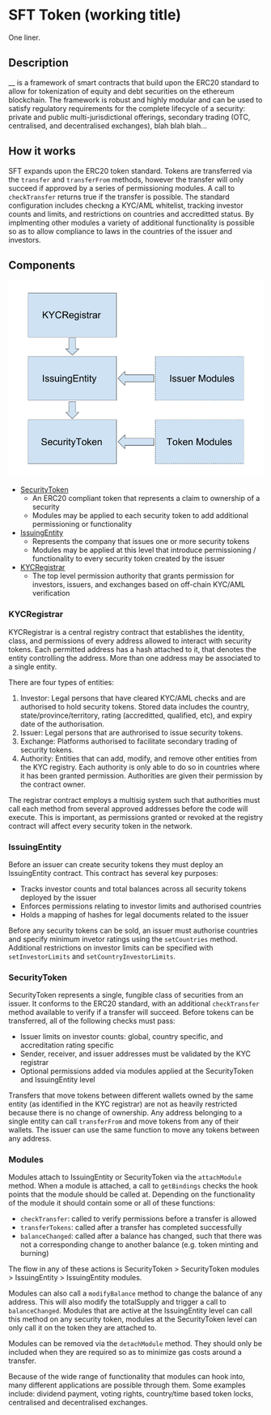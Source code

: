 # SFT Token (working title)
One liner.

## Description
__ is a framework of smart contracts that build upon the ERC20 standard to allow for tokenization of equity and debt securities on the ethereum blockchain.  The framework is robust and highly modular and can be used to satisfy regulatory requirements for the complete lifecycle of a security: private and public multi-jurisdictional offerings, secondary trading (OTC, centralised, and decentralised exchanges), blah blah blah...

## How it works
SFT expands upon the ERC20 token standard.  Tokens are transferred via the `transfer` and `transferFrom` methods, however the transfer will only succeed if approved by a series of permissioning modules.  A call to `checkTransfer` returns true if the transfer is possible.  The standard configuration includes checkng a KYC/AML whitelist, tracking investor counts and limits, and restrictions on countries and accreditted status.  By implmenting other modules a variety of additional functionality is possible so as to allow compliance to laws in the countries of the issuer and investors.


## Components

![](diagram1.png)

 - [SecurityToken](contracts/SecurityToken.sol)
   - An ERC20 compliant token that represents a claim to ownership of a security
   - Modules may be applied to each security token to add additional permissioning or functionality
 - [IssuingEntity](contracts/IssuingEntity.sol)
   - Represents the company that issues one or more security tokens
   - Modules may be applied at this level that introduce permissioning / functionality to every security token created by the issuer
 - [KYCRegistrar](contracts/KYCRegistrar.sol)
   - The top level permission authority that grants permission for investors, issuers, and exchanges based on off-chain KYC/AML verification

### KYCRegistrar
KYCRegistrar is a central registry contract that establishes the identity, class, and permissions of every address allowed to interact with security tokens. Each permitted address has a hash attached to it, that denotes the entity controlling the address.  More than one address may be associated to a single entity.

There are four types of entities:
 1. Investor: Legal persons that have cleared KYC/AML checks and are authorised to hold security tokens. Stored data includes the country, state/province/territory, rating (accreditted, qualified, etc), and expiry date of the authorisation.
 2. Issuer: Legal persons that are authrorised to issue security tokens.
 3. Exchange: Platforms authorised to facilitate secondary trading of security tokens.
 4. Authority: Entities that can add, modify, and remove other entities from the KYC registry. Each authority is only able to do so in countries where it has been granted permission.  Authorities are given their permission by the contract owner.
 
The registrar contract employs a multisig system such that authorities must call each method from several approved addresses before the code will execute. This is important, as permissions granted or revoked at the registry contract will affect every security token in the network.

 
### IssuingEntity
Before an issuer can create security tokens they must deploy an IssuingEntity contract. This contract has several key purposes:

 - Tracks investor counts and total balances across all security tokens deployed by the issuer
 - Enforces permissions relating to investor limits and authorised countries
 - Holds a mapping of hashes for legal documents related to the issuer

Before any security tokens can be sold, an issuer must authorise countries and specify minimum invetor ratings using the `setCountries` method.  Additional restrictions on investor limits can be specified with `setInvestorLimits` and `setCountryInvestorLimits`.


### SecurityToken
SecurityToken represents a single, fungible class of securities from an issuer. It conforms to the ERC20 standard, with an additional `checkTransfer` method available to verify if a transfer will succeed.  Before tokens can be transferred, all of the following checks must pass:

 - Issuer limits on investor counts: global, country specific, and accreditation rating specific
 - Sender, receiver, and issuer addresses must be validated by the KYC registrar
 - Optional permissions added via modules applied at the SecurityToken and IssuingEntity level
 
Transfers that move tokens between different wallets owned by the same entity (as identified in the KYC registrar) are not as heavily restricted because there is no change of ownership.  Any address belonging to a single entity can call `transferFrom` and move tokens from any of their wallets.  The issuer can use the same function to move any tokens between any address.
 

### Modules
Modules attach to IssuingEntity or SecurityToken via the `attachModule` method.  When a module is attached, a call to `getBindings` checks the hook points that the module should be called at.  Depending on the functionality of the module it should contain some or all of these functions:

 - `checkTransfer`: called to verify permissions before a transfer is allowed
 - `transferTokens`: called after a transfer has completed successfully
 - `balanceChanged`: called after a balance has changed, such that there was not a corresponding change to another balance (e.g. token minting and burning)
 
The flow in any of these actions is SecurityToken > SecurityToken modules > IssuingEntity > IssuingEntity modules.

Modules can also call a `modifyBalance` method to change the balance of any address. This will also modify the totalSupply and trigger a call to `balanceChanged`.  Modules that are active at the IssuingEntity level can call this method on any security token, modules at the SecurityToken level can only call it on the token they are attached to.

Modules can be removed via the `detachModule` method. They should only be included when they are required so as to minimize gas costs around a transfer.

Because of the wide range of functionality that modules can hook into, many different applications are possible through them.  Some examples include: dividend payment, voting rights, country/time based token locks, centralised and decentralised exchanges.
